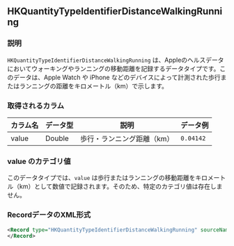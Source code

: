 ## HKQuantityTypeIdentifierDistanceWalkingRunning

### 説明
`HKQuantityTypeIdentifierDistanceWalkingRunning` は、Appleのヘルスデータにおいてウォーキングやランニングの移動距離を記録するデータタイプです。このデータは、Apple Watch や iPhone などのデバイスによって計測された歩行またはランニングの距離をキロメートル（km）で示します。

### 取得されるカラム

| カラム名 | データ型 | 説明                       | データ例  |
| -------- | -------- | -------------------------- | --------- |
| value    | Double   | 歩行・ランニング距離（km） | `0.04142` |

### value のカテゴリ値

このデータタイプでは、`value` は歩行またはランニングの移動距離をキロメートル（km）として数値で記録されます。そのため、特定のカテゴリ値は存在しません。

### RecordデータのXML形式

```xml
<Record type="HKQuantityTypeIdentifierDistanceWalkingRunning" sourceName="hellomyzn13" sourceVersion="17.6.1" device="<<HKDevice: 0x3037e96d0>, name:iPhone, manufacturer:Apple Inc., model:iPhone, hardware:iPhone16,1, software:17.6.1, creation date:2024-08-31 17:17:55 +0000>" unit="km" creationDate="2025-01-01 00:58:45 +0900" startDate="2025-01-01 00:47:42 +0900" endDate="2025-01-01 00:56:45 +0900" value="0.04142">
</Record>
```

